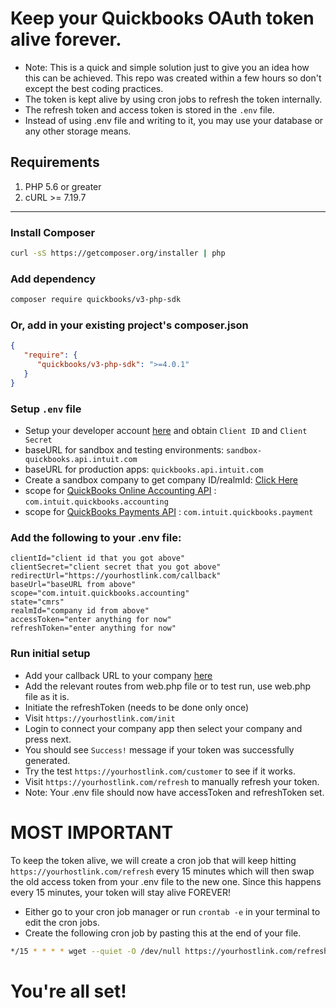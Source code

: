 # Keep your Quickbooks OAuth token alive forever.

* Note: This is a quick and simple solution just to give you an idea how this can be achieved. This repo was created within a few hours so don't except the best coding practices.
* The token is kept alive by using cron jobs to refresh the token internally.
* The refresh token and access token is stored in the `.env` file.
* Instead of using .env file and writing to it, you may use your database or any other storage means.

## Requirements

1. PHP 5.6 or greater
2. cURL >= 7.19.7

---

### Install Composer

```bash
curl -sS https://getcomposer.org/installer | php
```

### Add dependency

```bash
composer require quickbooks/v3-php-sdk
```

### Or, add in your existing project's composer.json

```json
{
   "require": {
      "quickbooks/v3-php-sdk": ">=4.0.1"
   }
}
```

### Setup `.env` file

* Setup your developer account [here](https://developer.intuit.com/app/developer/qbo/docs/get-started/get-client-id-and-client-secret) and obtain `Client ID` and `Client Secret`
* baseURL for sandbox and testing environments: `sandbox-quickbooks.api.intuit.com`
* baseURL for production apps: `quickbooks.api.intuit.com`
* Create a sandbox company to get company ID/realmId: [Click Here](https://developer.intuit.com/app/developer/qbo/docs/develop/sandboxes/manage-your-sandboxes)
* scope for [QuickBooks Online Accounting API](https://developer.intuit.com/app/developer/qbo/docs/learn/scopes#current-scopes) : `com.intuit.quickbooks.accounting`
* scope for [QuickBooks Payments API](https://developer.intuit.com/app/developer/qbo/docs/learn/scopes#current-scopes) : `com.intuit.quickbooks.payment`

### Add the following to your .env file:

```env
clientId="client id that you got above"
clientSecret="client secret that you got above"
redirectUrl="https://yourhostlink.com/callback"
baseUrl="baseURL from above"
scope="com.intuit.quickbooks.accounting"
state="cmrs"
realmId="company id from above"
accessToken="enter anything for now"
refreshToken="enter anything for now"
```

### Run initial setup
* Add your callback URL to your company [here](https://developer.intuit.com/app/developer/qbo/docs/develop/authentication-and-authorization/set-redirect-uri)
* Add the relevant routes from web.php file or to test run, use web.php file as it is.
* Initiate the refreshToken (needs to be done only once)
* Visit `https://yourhostlink.com/init`
* Login to connect your company app then select your company and press next.
* You should see `Success!` message if your token was successfully generated.
* Try the test `https://yourhostlink.com/customer` to see if it works.
* Visit `https://yourhostlink.com/refresh` to manually refresh your token.
* Note: Your .env file should now have accessToken and refreshToken set.

# MOST IMPORTANT

To keep the token alive, we will create a cron job that will keep hitting `https://yourhostlink.com/refresh` every 15 minutes which will then swap the old access token from your .env file to the new one. Since this happens every 15 minutes, your token will stay alive FOREVER!

* Either go to your cron job manager or run `crontab -e` in your terminal to edit the cron jobs.
* Create the following cron job by pasting this at the end of your file.
```bash
*/15 * * * * wget --quiet -O /dev/null https://yourhostlink.com/refresh
```

# You're all set!
